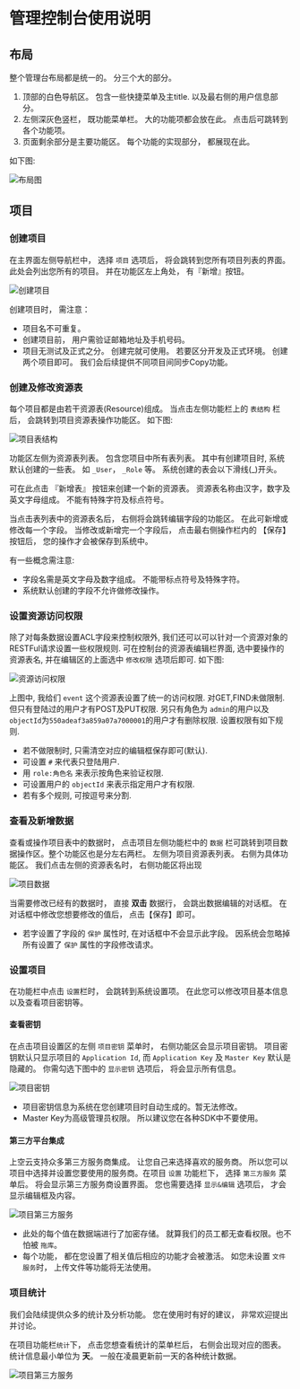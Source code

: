 # 管理控制台使用说明

## 布局
整个管理台布局都是统一的。 分三个大的部分。

1. 顶部的白色导航区。 包含一些快捷菜单及主title. 以及最右侧的用户信息部分。
2. 左侧深灰色竖栏， 既功能菜单栏。 大的功能项都会放在此。 点击后可跳转到各个功能项。 
3. 页面剩余部分是主要功能区。 每个功能的实现部分， 都展现在此。

如下图:

![布局图](http://7tebuf.com2.z0.glb.qiniucdn.com/console-tutorial/buju.jpg?imageView/2/h/200)


## 项目

### 创建项目
在主界面左侧导航栏中， 选择 `项目` 选项后， 将会跳转到您所有项目列表的界面。 此处会列出您所有的项目。 并在功能区左上角处， 有『新增』按钮。

![创建项目](http://7tebuf.com2.z0.glb.qiniucdn.com/console-tutorial/create-project.jpg?imageView/2/h/200)

创建项目时， 需注意：

* 项目名不可重复。 
* 创建项目前， 用户需验证邮箱地址及手机号码。 
* 项目无测试及正式之分。 创建完就可使用。 若要区分开发及正式环境。 创建两个项目即可。 我们会后续提供不同项目间同步Copy功能。

### 创建及修改资源表
每个项目都是由若干资源表(Resource)组成。 当点击左侧功能栏上的 `表结构` 栏后， 会跳转到项目资源表操作功能区。 如下图:

![项目表结构](http://7tebuf.com2.z0.glb.qiniucdn.com/console-tutorial/project-detail.jpg?imageView/2/h/300)

功能区左侧为资源表列表。 包含您项目中所有表列表。 其中有创建项目时, 系统默认创建的一些表。 如 `_User`， `_Role` 等。 系统创建的表会以下滑线(_)开头。

可在此点击 『新增表』 按钮来创建一个新的资源表。 资源表名称由汉字，数字及英文字母组成。 不能有特殊字符及标点符号。

当点击表列表中的资源表名后， 右侧将会跳转编辑字段的功能区。 在此可新增或修改每一个字段。 当修改或新增完一个字段后， 点击最右侧操作栏内的 【保存】按钮后， 您的操作才会被保存到系统中。

有一些概念需注意:

* 字段名需是英文字母及数字组成。 不能带标点符号及特殊字符。
* 系统默认创建的字段不允许做修改操作。 

### 设置资源访问权限
除了对每条数据设置ACL字段来控制权限外, 我们还可以可以针对一个资源对象的RESTFul请求设置一些权限规则.
可在控制台的资源表编辑栏界面, 选中要操作的资源表名, 并在编辑区的上面选中 `修改权限` 选项后即可. 如下图:

![资源访问权限](http://7tebuf.com2.z0.glb.qiniucdn.com/console-tutorial/acls.jpg?imageView/2/h/300)

上图中, 我给们 `event` 这个资源表设置了统一的访问权限. 对GET,FIND未做限制. 但只有登陆过的用户才有POST及PUT权限. 另只有角色为 `admin`的用户以及 `objectId`为`550adeaf3a859a07a7000001`的用户才有删除权限.
设置权限有如下规则.

* 若不做限制时, 只需清空对应的编辑框保存即可(默认).
* 可设置 `#` 来代表只登陆用户.
* 用 `role:角色名` 来表示按角色来验证权限. 
* 可设置用户的 `objectId` 来表示指定用户才有权限.
* 若有多个规则, 可按逗号来分割.


### 查看及新增数据
查看或操作项目表中的数据时， 点击项目左侧功能栏中的 `数据` 栏可跳转到项目数据操作区。整个功能区也是分左右两栏。 左侧为项目资源表列表。 右侧为具体功能区。 我们点击左侧的资源表名时， 右侧功能区将出现

![项目数据](http://7tebuf.com2.z0.glb.qiniucdn.com/console-tutorial/project-data.jpg?imageView/2/h/200)

当需要修改已经有的数据时， 直接 **双击** 数据行， 会跳出数据编辑的对话框。 在对话框中修改您想要修改的值后， 点击【保存】即可。

* 若字设置了字段的 `保护` 属性时, 在对话框中不会显示此字段。 因系统会忽略掉所有设置了 `保护` 属性的字段修改请求。

### 设置项目
在功能栏中点击 `设置`栏时， 会跳转到系统设置项。 在此您可以修改项目基本信息以及查看项目密钥等。

#### 查看密钥
在点击项目设置区的左侧 `项目密钥` 菜单时， 右侧功能区会显示项目密钥。 项目密钥默认只显示项目的 `Application Id`, 而 `Application Key` 及 `Master Key` 默认是隐藏的。 你需勾选下图中的 `显示密钥` 选项后， 将会显示所有信息。

![项目密钥](http://7tebuf.com2.z0.glb.qiniucdn.com/console-tutorial/project-security.jpg?imageView/2/h/200)

* 项目密钥信息为系统在您创建项目时自动生成的。暂无法修改。
* Master Key为高级管理员权限。 所以建议您在各种SDK中不要使用。

#### 第三方平台集成
上空云支持众多第三方服务商集成。 让您自己来选择喜欢的服务商。 所以您可以项目中选择并设置您要使用的服务商。在项目 `设置` 功能栏下， 选择 `第三方服务` 菜单后。 将会显示第三方服务商设置界面。 您也需要选择 `显示&编辑` 选项后， 才会显示编辑框及内容。

![项目第三方服务](http://7tebuf.com2.z0.glb.qiniucdn.com/console-tutorial/project-vendor.jpg?imageView/2/h/300)

* 此处的每个值在数据端进行了加密存储。 就算我们的员工都无查看权限。也不怕被 `拖库`。
* 每个功能， 都在您设置了相关值后相应的功能才会被激活。 如您未设置 `文件服务`时， 上传文件等功能将无法使用。

### 项目统计
我们会陆续提供众多的统计及分析功能。 您在使用时有好的建议， 非常欢迎提出并讨论。 

在项目功能栏`统计`下， 点击您想查看统计的菜单栏后， 右侧会出现对应的图表。统计信息最小单位为 **天**。 一般在凌晨更新前一天的各种统计数据。

![项目第三方服务](http://7tebuf.com2.z0.glb.qiniucdn.com/console-tutorial/project-statistics.jpg?imageView/2/h/300)


